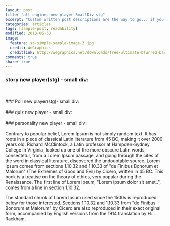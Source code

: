 ```yaml
---
layout: post
title: "all-engines-new-player-SmallDiv-stg"
excerpt: "Custom written post descriptions are the way to go... if you're not lazy."
categories: articles
tags: [sample-post, readability]
modified: 2013-06-30
image:
  feature: so-simple-sample-image-3.jpg
  credit: WeGraphics
  creditlink: http://wegraphics.net/downloads/free-ultimate-blurred-background-pack/
comments: true
share: true
---
```

### story new player(stg) - small div:
<br>
<div class="apester-media" id="small-div-for-test" data-media-id="5eb80afe90c52c1c65d4c6e3" data-player="true" height="512"></div><script async src="https://storage.googleapis.com/apester-stg/sdk/stg/apester-sdk.js"></script>
<br>
### Poll new player(stg)- small div:
<br>
<div class="apester-media" id="small-div-for-test" data-media-id="5bb9cc4af185fdc839c87cb4" data-player="true" height="512"></div><script async src="https://storage.googleapis.com/apester-stg/sdk/stg/apester-sdk.js"></script>
<br>
### quiz new player - small div:
<br>
<div class="apester-media" id="small-div-for-test" data-media-id="5bb9cc99f185fd0399c87cbb" data-player="true" height="512"></div><script async src="https://storage.googleapis.com/apester-stg/sdk/stg/apester-sdk.js"></script>
<br>
### personality new player - small div:
<br>
<div class="apester-media" id="small-div-for-test" data-media-id="5c10d03af05f23da605457f2" data-player="true" height="512"></div><script async src="https://storage.googleapis.com/apester-stg/sdk/stg/apester-sdk.js"></script>
<br>
Contrary to popular belief, Lorem Ipsum is not simply random text. It has roots in a piece of classical Latin literature from 45 BC, making it over 2000 years old. Richard McClintock, a Latin professor at Hampden-Sydney College in Virginia, looked up one of the more obscure Latin words, consectetur, from a Lorem Ipsum passage, and going through the cites of the word in classical literature, discovered the undoubtable source. Lorem Ipsum comes from sections 1.10.32 and 1.10.33 of "de Finibus Bonorum et Malorum" (The Extremes of Good and Evil) by Cicero, written in 45 BC. This book is a treatise on the theory of ethics, very popular during the Renaissance. The first line of Lorem Ipsum, "Lorem ipsum dolor sit amet..", comes from a line in section 1.10.32.

The standard chunk of Lorem Ipsum used since the 1500s is reproduced below for those interested. Sections 1.10.32 and 1.10.33 from "de Finibus Bonorum et Malorum" by Cicero are also reproduced in their exact original form, accompanied by English versions from the 1914 translation by H. Rackham.
